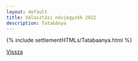 ```yaml
---
layout: default
title: Választási névjegyzék 2022
description: Tatabánya
---
```


{% include settlementHTMLs/Tatabaanya.html %}

[Vissza](../)